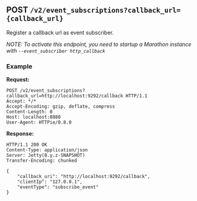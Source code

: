 ## POST `/v2/event_subscriptions?callback_url={callback_url}`

Register a callback url as event subscriber.

_NOTE: To activate this endpoint, you need to startup a Marathon instance with `--event_subscriber http_callback`_

### Example

**Request:**


```
POST /v2/event_subscriptions?callback_url=http://localhost:9292/callback HTTP/1.1
Accept: */*
Accept-Encoding: gzip, deflate, compress
Content-Length: 0
Host: localhost:8080
User-Agent: HTTPie/0.8.0
```

**Response:**


```
HTTP/1.1 200 OK
Content-Type: application/json
Server: Jetty(8.y.z-SNAPSHOT)
Transfer-Encoding: chunked

{
    "callback_uri": "http://localhost:9292/callback",
    "clientIp": "127.0.0.1",
    "eventType": "subscribe_event"
}
```